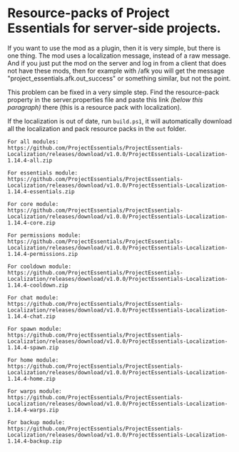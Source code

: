 # Resource-packs of Project Essentials for server-side projects.

If you want to use the mod as a plugin, then it is very simple, but there is one thing. The mod uses a localization message, instead of a raw message. And if you just put the mod on the server and log in from a client that does not have these mods, then for example with /afk you will get the message "project_essentials.afk.out_success" or something similar, but not the point.

This problem can be fixed in a very simple step. Find the resource-pack property in the server.properties file and paste this link *(below this paragraph)* there (this is a resource pack with localization).

If the localization is out of date, run `build.ps1`, it will automatically download all the localization and pack resource packs in the `out` folder.

```
For all modules: https://github.com/ProjectEssentials/ProjectEssentials-Localization/releases/download/v1.0.0/ProjectEssentials-Localization-1.14.4-all.zip

For essentials module: https://github.com/ProjectEssentials/ProjectEssentials-Localization/releases/download/v1.0.0/ProjectEssentials-Localization-1.14.4-essentials.zip

For core module: https://github.com/ProjectEssentials/ProjectEssentials-Localization/releases/download/v1.0.0/ProjectEssentials-Localization-1.14.4-core.zip

For permissions module: https://github.com/ProjectEssentials/ProjectEssentials-Localization/releases/download/v1.0.0/ProjectEssentials-Localization-1.14.4-permissions.zip

For cooldown module: https://github.com/ProjectEssentials/ProjectEssentials-Localization/releases/download/v1.0.0/ProjectEssentials-Localization-1.14.4-cooldown.zip

For chat module: https://github.com/ProjectEssentials/ProjectEssentials-Localization/releases/download/v1.0.0/ProjectEssentials-Localization-1.14.4-chat.zip

For spawn module: https://github.com/ProjectEssentials/ProjectEssentials-Localization/releases/download/v1.0.0/ProjectEssentials-Localization-1.14.4-spawn.zip

For home module: https://github.com/ProjectEssentials/ProjectEssentials-Localization/releases/download/v1.0.0/ProjectEssentials-Localization-1.14.4-home.zip

For warps module: https://github.com/ProjectEssentials/ProjectEssentials-Localization/releases/download/v1.0.0/ProjectEssentials-Localization-1.14.4-warps.zip

For backup module: https://github.com/ProjectEssentials/ProjectEssentials-Localization/releases/download/v1.0.0/ProjectEssentials-Localization-1.14.4-backup.zip
```